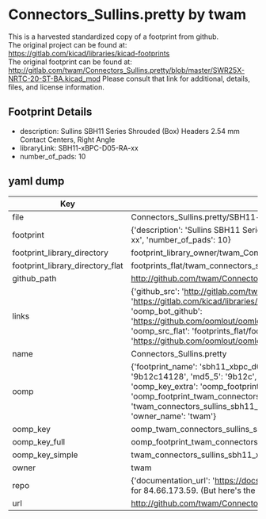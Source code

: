 # Connectors_Sullins.pretty by twam  
This is a harvested standardized copy of a footprint from github.  
The original project can be found at:  
https://gitlab.com/kicad/libraries/kicad-footprints  
The original footprint can be found at:
http://gitlab.com/twam/Connectors_Sullins.pretty/blob/master/SWR25X-NRTC-20-ST-BA.kicad_mod
Please consult that link for additional, details, files, and license information.  
## Footprint Details
* description: Sullins SBH11 Series Shrouded (Box) Headers 2.54 mm Contact Centers, Right Angle  
* libraryLink: SBH11-xBPC-D05-RA-xx  
* number_of_pads: 10  
## yaml dump  
| Key | Value |  
| --- | --- |  
| file | Connectors_Sullins.pretty/SBH11-xBPC-D05-RA-xx.kicad_mod |  
| footprint | {'description': 'Sullins SBH11 Series Shrouded (Box) Headers 2.54 mm Contact Centers, Right Angle', 'libraryLink': 'SBH11-xBPC-D05-RA-xx', 'number_of_pads': 10} |  
| footprint_library_directory | footprint_library_owner/twam_Connectors_Sullins.pretty |  
| footprint_library_directory_flat | footprints_flat/twam_connectors_sullins_sbh11_xbpc_d05_ra_xx/working |  
| github_path | http://github.com/twam/Connectors_Sullins.pretty/blob/master/SBH11-xBPC-D05-RA-xx.kicad_mod |  
| links | {'github_src': 'http://gitlab.com/twam/Connectors_Sullins.pretty/blob/master/SWR25X-NRTC-20-ST-BA.kicad_mod', 'github_src_repo': 'https://gitlab.com/kicad/libraries/kicad-footprints', 'oomp_bot': 'footprints/twam_connectors_sullins_sbh11_xbpc_d05_ra_xx/working', 'oomp_bot_github': 'https://github.com/oomlout/oomlout_oomp_footprint_bot/tree/main/footprints/twam_connectors_sullins_sbh11_xbpc_d05_ra_xx/working', 'oomp_src_flat': 'footprints_flat/footprints_flat/twam_connectors_sullins_sbh11_xbpc_d05_ra_xx/working', 'oomp_src_flat_github': 'https://github.com/oomlout/oomlout_oomp_footprint_src/tree/main/footprints_flat/twam_connectors_sullins_sbh11_xbpc_d05_ra_xx/working'} |  
| name | Connectors_Sullins.pretty |  
| oomp | {'footprint_name': 'sbh11_xbpc_d05_ra_xx', 'library_name': 'connectors_sullins', 'md5': '9b12c14128c9eeb6c6f7047cc920816f', 'md5_10': '9b12c14128', 'md5_5': '9b12c', 'md5_6': '9b12c1', 'oomp_key': 'oomp_twam_connectors_sullins_sbh11_xbpc_d05_ra_xx', 'oomp_key_extra': 'oomp_footprint_twam_connectors_sullins_sbh11_xbpc_d05_ra_xx', 'oomp_key_full': 'oomp_footprint_twam_connectors_sullins_sbh11_xbpc_d05_ra_xx_9b12c1', 'oomp_key_simple': 'twam_connectors_sullins_sbh11_xbpc_d05_ra_xx', 'original_filename': 'Connectors_Sullins.pretty/SBH11-xBPC-D05-RA-xx.kicad_mod', 'owner_name': 'twam'} |  
| oomp_key | oomp_twam_connectors_sullins_sbh11_xbpc_d05_ra_xx |  
| oomp_key_full | oomp_footprint_twam_connectors_sullins_sbh11_xbpc_d05_ra_xx |  
| oomp_key_simple | twam_connectors_sullins_sbh11_xbpc_d05_ra_xx |  
| owner | twam |  
| repo | {'documentation_url': 'https://docs.github.com/rest/overview/resources-in-the-rest-api#rate-limiting', 'message': "API rate limit exceeded for 84.66.173.59. (But here's the good news: Authenticated requests get a higher rate limit. Check out the documentation for more details.)"} |  
| url | http://github.com/twam/Connectors_Sullins.pretty |  

